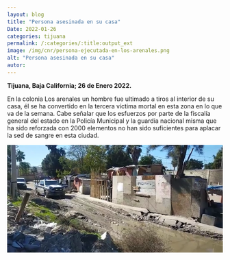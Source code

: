 ```yaml
---
layout: blog
title: "Persona asesinada en su casa"
Date: 2022-01-26
categories: tijuana
permalink: /:categories/:title:output_ext
image: /img/cnr/persona-ejecutada-en-los-arenales.png
alt: "Persona asesinada en su casa"
autor:
---
```


**Tijuana, Baja California; 26 de Enero 2022.** 
 
En la colonia Los arenales un hombre fue ultimado a tiros al interior de su casa, él se ha convertido en la tercera víctima mortal en esta zona en lo que va de la semana. 
Cabe señalar que los esfuerzos por parte de la fiscalía general del estado en la Policía Municipal y la guardia nacional misma que ha sido reforzada con 2000 elementos no han sido suficientes para aplacar la sed de sangre en esta ciudad.

<div id="carouselExampleSlidesOnly" class="carousel slide" data-ride="carousel">
  <div class="carousel-inner">
    <div class="carousel-item active">
       <img class="d-block w-100" src="/img/cnr/persona-ejecutada-en-los-arenales.png" loading="lazy"  alt="Persona asesinada en su casa">
    </div>
  </div>
</div>